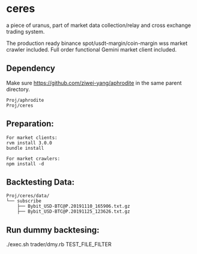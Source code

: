 # ceres
a piece of uranus, part of market data collection/relay and cross exchange trading system.

The production ready binance spot/usdt-margin/coin-margin wss market crawler included.
Full order functional Gemini market client included.

## Dependency
Make sure https://github.com/ziwei-yang/aphrodite in the same parent directory.
```
Proj/aphrodite
Proj/ceres
```

## Preparation:
```
For market clients:
rvm install 3.0.0
bundle install

For market crawlers:
npm install -d
```

## Backtesting Data:
```
Proj/ceres/data/
└── subscribe
    ├── Bybit_USD-BTC@P.20191110_165906.txt.gz
    ├── Bybit_USD-BTC@P.20191125_123626.txt.gz
```

## Run dummy backtesing:
./exec.sh trader/dmy.rb TEST_FILE_FILTER
